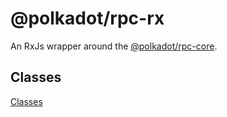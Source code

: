 # @polkadot/rpc-rx

An RxJs wrapper around the [@polkadot/rpc-core](../rpc-core).

## Classes

[Classes](SUMMARY.md)